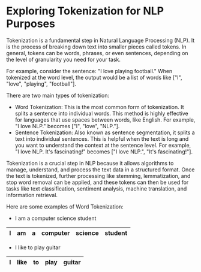 # Exploring Tokenization for NLP Purposes


Tokenization is a fundamental step in Natural Language Processing (NLP). It is the process of breaking down text into smaller pieces called tokens. In general, tokens can be words, phrases, or even sentences, depending on the level of granularity you need for your task.

For example, consider the sentence: "I love playing football." When tokenized at the word level, the output would be a list of words like ["I", "love", "playing", "football"].

There are two main types of tokenization:
* Word Tokenization: This is the most common form of tokenization. It splits a sentence into individual words. This method is highly effective for languages that use spaces between words, like English. For example, "I love NLP." becomes ["I", "love", "NLP."].
* Sentence Tokenization: Also known as sentence segmentation, it splits a text into individual sentences. This is helpful when the text is long and you want to understand the context at the sentence level. For example, "I love NLP. It's fascinating!" becomes ["I love NLP.", "It's fascinating!"].

Tokenization is a crucial step in NLP because it allows algorithms to manage, understand, and process the text data in a structured format. Once the text is tokenized, further processing like stemming, lemmatization, and stop word removal can be applied, and these tokens can then be used for tasks like text classification, sentiment analysis, machine translation, and information retrieval.

Here are some examples of Word Tokenization:
* I am a computer science student

| I  | am | a | computer | science | student |
| ------------- | ------------- | ------------- | ------------- | ------------- | ------------- |

* I like to play guitar

| I  | like | to | play | guitar |
| ------------- | ------------- | ------------- | ------------- | ------------- |
